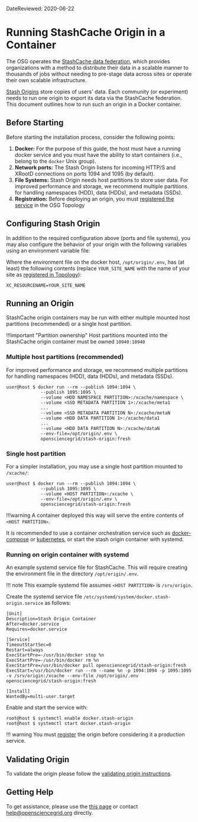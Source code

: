 DateReviewed: 2020-06-22

Running StashCache Origin in a Container
========================================

The OSG operates the [StashCache data federation](/data/stashcache/overview), which
provides organizations with a method to distribute their data in a scalable manner to thousands of jobs without needing
to pre-stage data across sites or operate their own scalable infrastructure.

[Stash Origins](/data/stashcache/install-origin) store copies of users' data.
Each community (or experiment) needs to run one origin to export its data via the StashCache federation.
This document outlines how to run such an origin in a Docker container.

Before Starting
---------------

Before starting the installation process, consider the following points:

1. **Docker:** For the purpose of this guide, the host must have a running docker service and you must have the ability
to start containers (i.e., belong to the `docker` Unix group).
1. **Network ports:** The Stash Origin listens for incoming HTTP/S and XRootD connections on ports 1094 and 1095 (by
default).
1. **File Systems:** Stash Origin needs host partitions to store user data.
   For improved performance and storage, we recommend multiple partitions for handling namespaces (HDD), data (HDDs),
   and metadata (SSDs).
1. **Registration:** Before deploying an origin, you must
   [registered the service](/data/stashcache/install-origin/#registering-the-origin) in the OSG Topology

Configuring Stash Origin
------------------------

In addition to the required configuration above (ports and file systems), you may also configure the behavior of your
origin with the following variables using an environment variable file:

Where the environment file on the docker host, `/opt/origin/.env`, has (at least) the following contents (replace
`YOUR_SITE_NAME` with the name of your site as
[registered in Topology](/data/stashcache/install-origin/#registering-the-origin)):

```file
XC_RESOURCENAME=YOUR_SITE_NAME
```

Running an Origin
-----------------

StashCache origin containers may be run with either multiple mounted host partitions (recommended) or a single host
partition.

!!!important "Partition ownership"
    Host partitions mounted into the StashCache origin container must be owned `10940:10940`

### Multiple host partitions (recommended) ###

For improved performance and storage, we recommend multiple partitions for handling namespaces (HDD), data (HDDs),
and metadata (SSDs).

```console
user@host $ docker run --rm --publish 1094:1094 \
             --publish 1095:1095 \
             --volume <HDD NAMESPACE PARTITION>:/xcache/namespace \
             --volume <SSD METADATA PARTITION 1>:/xcache/meta1
             ...
             --volume <SSD METADATA PARTITION N>:/xcache/metaN
             --volume <HDD DATA PARTITION 1>:/xcache/data1
             ...
             --volume <HDD DATA PARTITION N>:/xcache/dataN
             --env-file=/opt/origin/.env \
             opensciencegrid/stash-origin:fresh
```

### Single host partition ###

For a simpler installation, you may use a single host partition mounted to `/xcache/`:

```console
user@host $ docker run --rm --publish 1094:1094 \
             --publish 1095:1095 \
             --volume <HOST PARTITION>:/xcache \
             --env-file=/opt/origin/.env \
             opensciencegrid/stash-origin:fresh
```

!!!warning
    A container deployed this way will serve the entire contents of `<HOST PARTITION>`.

It is recommended to use a container orchestration service such as [docker-compose](https://docs.docker.com/compose/) or
[kubernetes](https://kubernetes.io/), or start the stash origin container with systemd.

### Running on origin container with systemd

An example systemd service file for StashCache.
This will require creating the environment file in the directory `/opt/origin/.env`.

!!! note
    This example systemd file assumes `<HOST PARTITION>` is `/srv/origin`.

Create the systemd service file `/etc/systemd/system/docker.stash-origin.service` as follows:

```file
[Unit]
Description=Stash Origin Container
After=docker.service
Requires=docker.service

[Service]
TimeoutStartSec=0
Restart=always
ExecStartPre=-/usr/bin/docker stop %n
ExecStartPre=-/usr/bin/docker rm %n
ExecStartPre=/usr/bin/docker pull opensciencegrid/stash-origin:fresh
ExecStart=/usr/bin/docker run --rm --name %n -p 1094:1094 -p 1095:1095 -v /srv/origin:/xcache --env-file /opt/origin/.env opensciencegrid/stash-origin:fresh

[Install] 
WantedBy=multi-user.target
```

Enable and start the service with:

```console
root@host $ systemctl enable docker.stash-origin
root@host $ systemctl start docker.stash-origin
```

!!! warning
    You must [register](/data/stashcache/install-origin/#registering-the-origin) the origin before considering it a
    production service.



Validating Origin
-----------------

To validate the origin please follow the
[validating origin instructions](/data/stashcache/install-origin/#verifying-the-origin-server).

Getting Help
------------

To get assistance, please use the [this page](/common/help) or contact <help@opensciencegrid.org> directly.
